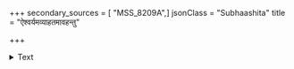 +++
secondary_sources = [ "MSS_8209A",]
jsonClass = "Subhaashita"
title = "ऐश्वर्यमव्याहतमावहन्तु"

+++

<details><summary>Text</summary>

ऐश्वर्यमव्याहतमावहन्तु हेरम्बपादाम्बुजपांसवो नः।  
ये निर्वहन्ति श्रुतिसुन्दरीणां सीमन्तसिन्दूरपरागलक्ष्मीम्॥
</details>
